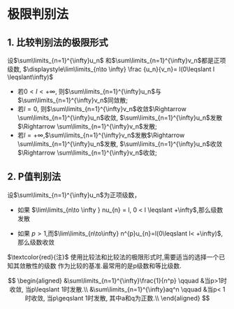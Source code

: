 # 极限判别法

## 1. 比较判别法的极限形式

设$\sum\limits_{n=1}^{\infty}u_n$ 和$\sum\limits_{n=1}^{\infty}v_n$都是正项级数, $\displaystyle\lim\limits_{n\to \infty} \frac {u_n}{v_n}= l(0\leqslant l \leqslant\infty)$

- 若$0< l< +\infty$, 则$\sum\limits_{n=1}^{\infty}u_n$与$\sum\limits_{n=1}^{\infty}v_n$同敛散;
- 若$l=0$, 则$\sum\limits_{n=1}^{\infty}v_n$收敛$\Rightarrow \sum\limits_{n=1}^{\infty}u_n$收敛, $\sum\limits_{n=1}^{\infty}u_n$发散$\Rightarrow \sum\limits_{n=1}^{\infty}v_n$发散;
- 若$l=+\infty$,$\sum\limits_{n=1}^{\infty}v_n$发散$\Rightarrow \sum\limits_{n=1}^{\infty}u_n$发散, $\sum\limits_{n=1}^{\infty}u_n$收敛$\Rightarrow \sum\limits_{n=1}^{\infty}v_n$收敛;

## 2. P值判别法

设$\sum\limits_{n=1}^{\infty}u_n$为正项级数，

- 如果 $\lim\limits_{n\to \infty } nu_{n} = l, 0 < l \leqslant +\infty$,那么级数发散

- 如果 $p>1$,而$\lim\limits_{n\to\infty} n^{p}u_{n}=l(0\leqslant l< +\infty)$,那么级数收敛

$\textcolor{red}{注}$ 使用比较法和比较法的极限形式时,需要适当的选择一个已知其敛散性的级数 作为比较的基准.最常用的是p级数和等比级数.

$$
\begin{aligned}
	&\sum\limits_{n=1}^{\infty}\frac{1}{n^p} \qquad &当p>1时收敛, 当p\leqslant 1时发散.\\
	&\sum\limits_{n=1}^{\infty}aq^n \qquad &当p< 1时收敛, 当p\geqslant 1时发散, 其中a和q为正数.\\
\end{aligned}
$$
